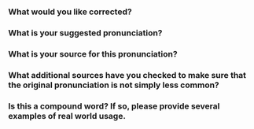 ### What would you like corrected?

### What is your suggested pronunciation?

### What is your source for this pronunciation?

### What additional sources have you checked to make sure that the original pronunciation is not simply less common?

### Is this a compound word? If so, please provide several examples of real world usage.

